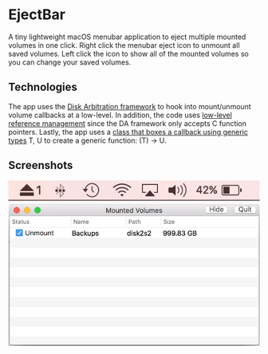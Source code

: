 # EjectBar
A tiny lightweight macOS menubar application to eject multiple mounted volumes in one click. Right click the menubar eject icon to unmount all saved volumes. Left click the icon to show all of the mounted volumes so you can change your saved volumes.

## Technologies
The app uses the [Disk Arbitration framework](https://github.com/bradleybernard/EjectBar/blob/master/EjectBar/Classes/Volume.swift#L170) to hook into mount/unmount volume callbacks at a low-level. In addition, the code uses [low-level reference management](https://github.com/bradleybernard/EjectBar/blob/master/EjectBar/Classes/Volume.swift#L67) since the DA framework only accepts C function pointers. Lastly, the app uses a [class that boxes a callback using generic types](https://github.com/bradleybernard/EjectBar/blob/master/EjectBar/Classes/Volume.swift#L28-L33) T, U to create a generic function: (T) -> U. 

## Screenshots
![1](/Screenshots/1.png?raw=true "1")
![2](/Screenshots/2.png?raw=true "2")
